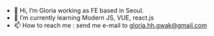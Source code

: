 - 👋 Hi, I’m Gloria working as FE based in Seoul.
- 🌱 I’m currently learning Modern JS, VUE, react.js
- 📫 How to reach me : send me e-mail to gloria.hh.gwak@gmail.com

<!---
gloriaGwak/gloriaGwak is a ✨ special ✨ repository because its `README.md` (this file) appears on your GitHub profile.
You can click the Preview link to take a look at your changes.
--->
